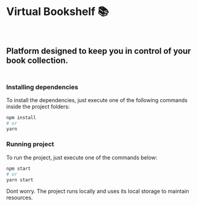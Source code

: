 # Virtual Bookshelf 📚 <br /> <br />

## Platform designed to keep you in control of your book collection. <br /> <br />

### Installing dependencies
To install the dependencies, just execute one of the following commands inside the project folders:
```bash
npm install
# or
yarn
```

### Running project
To run the project, just execute one of the commands below:
```bash
npm start
# or
yarn start
```

Dont worry. The project runs locally and uses its local storage to maintain resources.
